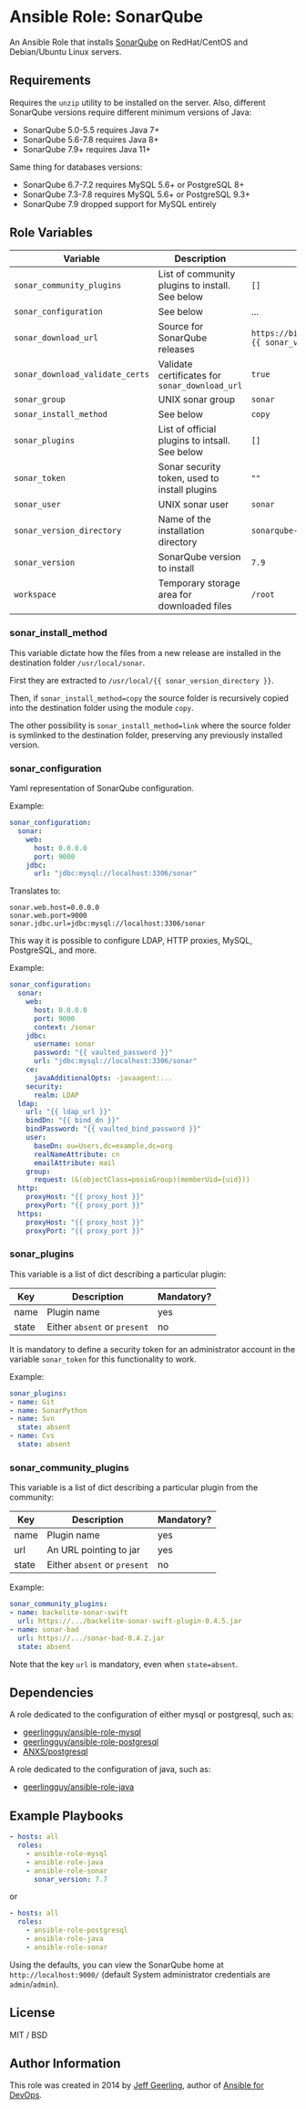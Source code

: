 # Ansible Role: SonarQube

An Ansible Role that installs [SonarQube](http://www.sonarqube.org/) on RedHat/CentOS and Debian/Ubuntu Linux servers.

## Requirements

Requires the `unzip` utility to be installed on the server. Also, different SonarQube versions require different minimum versions of Java:

  - SonarQube 5.0-5.5 requires Java 7+
  - SonarQube 5.6-7.8 requires Java 8+
  - SonarQube 7.9+ requires Java 11+

Same thing for databases versions:

  - SonarQube 6.7-7.2 requires MySQL 5.6+ or PostgreSQL 8+
  - SonarQube 7.3-7.8 requires MySQL 5.6+ or PostgreSQL 9.3+
  - SonarQube 7.9 dropped support for MySQL entirely

## Role Variables

| Variable | Description | Default |
|----------|-------------|---------|
| `sonar_community_plugins` | List of community plugins to install. See below | `[]` |
| `sonar_configuration` | See below | ... |
| `sonar_download_url` | Source for SonarQube releases | `https://binaries.sonarsource.com/Distribution/sonarqube/sonarqube-{{ sonar_version }}.zip` |
| `sonar_download_validate_certs` | Validate certificates for `sonar_download_url` | `true` |
| `sonar_group` | UNIX sonar group | `sonar` |
| `sonar_install_method` | See below | `copy` |
| `sonar_plugins` | List of official plugins to intsall. See below | `[]` |
| `sonar_token` | Sonar security token, used to install plugins | `""` |
| `sonar_user` | UNIX sonar user | `sonar` |
| `sonar_version_directory` | Name of the installation directory | `sonarqube-{{ sonar_version }}` |
| `sonar_version` | SonarQube version to install | `7.9` |
| `workspace` | Temporary storage area for downloaded files | `/root` |

### sonar_install_method

This variable dictate how the files from a new release are installed in the destination folder `/usr/local/sonar`.

First they are extracted to `/usr/local/{{ sonar_version_directory }}`.

Then, if `sonar_install_method=copy` the source folder is recursively copied into the destination folder using the module `copy`.

The other possibility is `sonar_install_method=link` where the source folder is symlinked to the destination folder, preserving any previously installed version.

### sonar_configuration

Yaml representation of SonarQube configuration.

Example:

```yaml
sonar_configuration:
  sonar:
    web:
      host: 0.0.0.0
      port: 9000
    jdbc:
      url: "jdbc:mysql://localhost:3306/sonar"
```

Translates to:

    sonar.web.host=0.0.0.0
    sonar.web.port=9000
    sonar.jdbc.url=jdbc:mysql://localhost:3306/sonar

This way it is possible to configure LDAP, HTTP proxies, MySQL, PostgreSQL, and more.

Example:

```yaml
sonar_configuration:
  sonar:
    web:
      host: 0.0.0.0
      port: 9000
      context: /sonar
    jdbc:
      username: sonar
      password: "{{ vaulted_password }}"
      url: "jdbc:mysql://localhost:3306/sonar"
    ce:
      javaAdditionalOpts: -javaagent:...
    security:
      realm: LDAP
  ldap:
    url: "{{ ldap_url }}"
    bindDn: "{{ bind_dn }}"
    bindPassword: "{{ vaulted_bind_password }}"
    user:
      baseDn: ou=Users,dc=example,dc=org
      realNameAttribute: cn
      emailAttribute: mail
    group:
      request: (&(objectClass=posixGroup)(memberUid={uid}))
  http:
    proxyHost: "{{ proxy_host }}"
    proxyPort: "{{ proxy_port }}"
  https:
    proxyHost: "{{ proxy_host }}"
    proxyPort: "{{ proxy_port }}"
```

### sonar_plugins

This variable is a list of dict describing a particular plugin:

| Key | Description | Mandatory? |
|-----|-------------|------------|
| name | Plugin name | yes |
| state | Either `absent` or `present` | no |

It is mandatory to define a security token for an administrator account in the variable `sonar_token` for this functionality to work.

Example:

```yaml
sonar_plugins:
- name: Git
- name: SonarPython
- name: Svn
  state: absent
- name: Cvs
  state: absent
```

### sonar_community_plugins

This variable is a list of dict describing a particular plugin from the community:

| Key | Description | Mandatory? |
|-----|-------------|------------|
| name | Plugin name | yes |
| url | An URL pointing to jar | yes |
| state | Either `absent` or `present` | no |

Example:

```yaml
sonar_community_plugins:
- name: backelite-sonar-swift
  url: https://.../backelite-sonar-swift-plugin-0.4.5.jar
- name: sonar-bad
  url: https://.../sonar-bad-0.4.2.jar
  state: absent
```

Note that the key `url` is mandatory, even when `state=absent`.

## Dependencies

A role dedicated to the configuration of either mysql or postgresql, such as:

- [geerlingguy/ansible-role-mysql](https://github.com/geerlingguy/ansible-role-mysql)
- [geerlingguy/ansible-role-postgresql](https://github.com/geerlingguy/ansible-role-postgresql)
- [ANXS/postgresql](https://github.com/ANXS/postgresql)

A role dedicated to the configuration of java, such as:

- [geerlingguy/ansible-role-java](https://github.com/geerlingguy/ansible-role-java)

## Example Playbooks

```yaml
- hosts: all
  roles:
    - ansible-role-mysql
    - ansible-role-java
    - ansible-role-sonar
      sonar_version: 7.7
```

or

```yaml
- hosts: all
  roles:
    - ansible-role-postgresql
    - ansible-role-java
    - ansible-role-sonar
```

Using the defaults, you can view the SonarQube home at `http://localhost:9000/` (default System administrator credentials are `admin`/`admin`).

## License

MIT / BSD

## Author Information

This role was created in 2014 by [Jeff Geerling](https://www.jeffgeerling.com/), author of [Ansible for DevOps](https://www.ansiblefordevops.com/).
